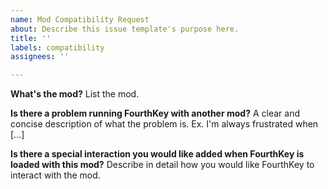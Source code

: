 ```yaml
---
name: Mod Compatibility Request
about: Describe this issue template's purpose here.
title: ''
labels: compatibility
assignees: ''

---
```


**What's the mod?**
List the mod.

**Is there a problem running FourthKey with another mod?**
A clear and concise description of what the problem is. Ex. I'm always frustrated when [...]

**Is there a special interaction you would like added when FourthKey is loaded with this mod?**
Describe in detail how you would like FourthKey to interact with the mod.
